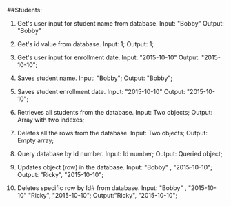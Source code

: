##Students:

1. Get's user input for student name from database.
Input: "Bobby"
Output: "Bobby"

2. Get's id value from database.
Input: 1;
Output: 1;

3. Get's user input for enrollment date.
Input: "2015-10-10"
Output: "2015-10-10";

4. Saves student name.
Input: "Bobby";
Output: "Bobby";

5. Saves student enrollment date.
Input: "2015-10-10"
Output: "2015-10-10";

6. Retrieves all students from the database.
Input: Two objects;
Output: Array with two indexes;

7. Deletes all the rows from the database.
Input: Two objects;
Output: Empty array;

8. Query database by Id number.
Input: Id number;
Output: Queried object;

9. Updates object (row) in the database.
Input: "Bobby" , "2015-10-10";
Output: "Ricky", "2015-10-10";

10. Deletes specific row by Id# from database.
Input: "Bobby" , "2015-10-10"
       "Ricky",  "2015-10-10";
Output:"Ricky",  "2015-10-10";

